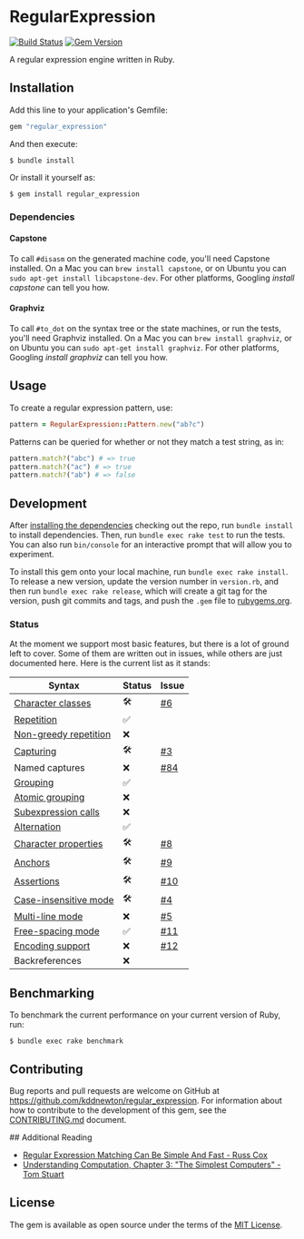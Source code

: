 # RegularExpression

[![Build Status](https://github.com/kddnewton/regular_expression/workflows/Main/badge.svg)](https://github.com/kddnewton/regular_expression/actions)
[![Gem Version](https://img.shields.io/gem/v/regular_expression.svg)](https://rubygems.org/gems/regular_expression)

A regular expression engine written in Ruby.

## Installation

Add this line to your application's Gemfile:

```ruby
gem "regular_expression"
```

And then execute:

    $ bundle install

Or install it yourself as:

    $ gem install regular_expression

### Dependencies

#### Capstone

To call `#disasm` on the generated machine code, you'll need Capstone installed. On a Mac you can `brew install capstone`, or on Ubuntu you can `sudo apt-get install libcapstone-dev`. For other platforms, Googling _install capstone_ can tell you how.

#### Graphviz

To call `#to_dot` on the syntax tree or the state machines, or run the tests, you'll need Graphviz installed. On a Mac you can `brew install graphviz`, or on Ubuntu you can `sudo apt-get install graphviz`. For other platforms, Googling _install graphviz_ can tell you how.

## Usage

To create a regular expression pattern, use:

```ruby
pattern = RegularExpression::Pattern.new("ab?c")
```

Patterns can be queried for whether or not they match a test string, as in:

```ruby
pattern.match?("abc") # => true
pattern.match?("ac") # => true
pattern.match?("ab") # => false
```

## Development

After [installing the dependencies](#dependencies) checking out the repo, run `bundle install` to install dependencies. Then, run `bundle exec rake test` to run the tests. You can also run `bin/console` for an interactive prompt that will allow you to experiment.

To install this gem onto your local machine, run `bundle exec rake install`. To release a new version, update the version number in `version.rb`, and then run `bundle exec rake release`, which will create a git tag for the version, push git commits and tags, and push the `.gem` file to [rubygems.org](https://rubygems.org).

### Status

At the moment we support most basic features, but there is a lot of ground left to cover. Some of them are written out in issues, while others are just documented here. Here is the current list as it stands:

| Syntax                                                                                                             | Status | Issue                                                            |
| ------------------------------------------------------------------------------------------------------------------ | ------ | ---------------------------------------------------------------- |
| [Character classes](https://ruby-doc.org/core-3.0.0/Regexp.html#class-Regexp-label-Character+Classes)              | 🛠      | [#6](https://github.com/kddnewton/regular_expression/issues/6)   |
| [Repetition](https://ruby-doc.org/core-3.0.0/Regexp.html#class-Regexp-label-Repetition)                            | ✅     |                                                                  |
| [Non-greedy repetition](https://ruby-doc.org/core-3.0.0/Regexp.html#class-Regexp-label-Repetition)                 | ❌     |                                                                  |
| [Capturing](https://ruby-doc.org/core-3.0.0/Regexp.html#class-Regexp-label-Capturing)                              | 🛠      | [#3](https://github.com/kddnewton/regular_expression/issues/3)   |
| Named captures                                                                                                     | ❌     | [#84](https://github.com/kddnewton/regular_expression/issues/84) |
| [Grouping](https://ruby-doc.org/core-3.0.0/Regexp.html#class-Regexp-label-Grouping)                                | ✅     |                                                                  |
| [Atomic grouping](https://ruby-doc.org/core-3.0.0/Regexp.html#class-Regexp-label-Atomic+Grouping)                  | ❌     |                                                                  |
| [Subexpression calls](https://ruby-doc.org/core-3.0.0/Regexp.html#class-Regexp-label-Subexpression+Calls)          | ❌     |                                                                  |
| [Alternation](https://ruby-doc.org/core-3.0.0/Regexp.html#class-Regexp-label-Alternation)                          | ✅     |                                                                  |
| [Character properties](https://ruby-doc.org/core-3.0.0/Regexp.html#class-Regexp-label-Character+Properties)        | 🛠      | [#8](https://github.com/kddnewton/regular_expression/issues/8)   |
| [Anchors](https://ruby-doc.org/core-3.0.0/Regexp.html#class-Regexp-label-Anchors)                                  | 🛠      | [#9](https://github.com/kddnewton/regular_expression/issues/9)   |
| [Assertions](https://ruby-doc.org/core-3.0.0/Regexp.html#class-Regexp-label-Anchors)                               | 🛠      | [#10](https://github.com/kddnewton/regular_expression/issues/10) |
| [Case-insensitive mode](https://ruby-doc.org/core-3.0.0/Regexp.html#class-Regexp-label-Options)                    | 🛠      | [#4](https://github.com/kddnewton/regular_expression/issues/4)   |
| [Multi-line mode](https://ruby-doc.org/core-3.0.0/Regexp.html#class-Regexp-label-Options)                          | ❌     | [#5](https://github.com/kddnewton/regular_expression/issues/5)   |
| [Free-spacing mode](https://ruby-doc.org/core-3.0.0/Regexp.html#class-Regexp-label-Free-Spacing+Mode+and+Comments) | ✅     | [#11](https://github.com/kddnewton/regular_expression/issues/11) |
| [Encoding support](https://ruby-doc.org/core-3.0.0/Regexp.html#class-Regexp-label-Encoding)                        | ❌     | [#12](https://github.com/kddnewton/regular_expression/issues/12) |
| Backreferences                                                                                                     | ❌     |                                                                  |

## Benchmarking

To benchmark the current performance on your current version of Ruby, run:

    $ bundle exec rake benchmark

## Contributing

Bug reports and pull requests are welcome on GitHub at https://github.com/kddnewton/regular_expression. For information about how to contribute to the development of this gem, see the [CONTRIBUTING.md](CONTRIBUTING.md) document.

## Additional Reading
* [Regular Expression Matching Can Be Simple And Fast - Russ Cox](https://swtch.com/~rsc/regexp/regexp1.html)
* [Understanding Computation, Chapter 3: "The Simplest Computers" - Tom Stuart](https://computationbook.com/)

## License

The gem is available as open source under the terms of the [MIT License](https://opensource.org/licenses/MIT).
